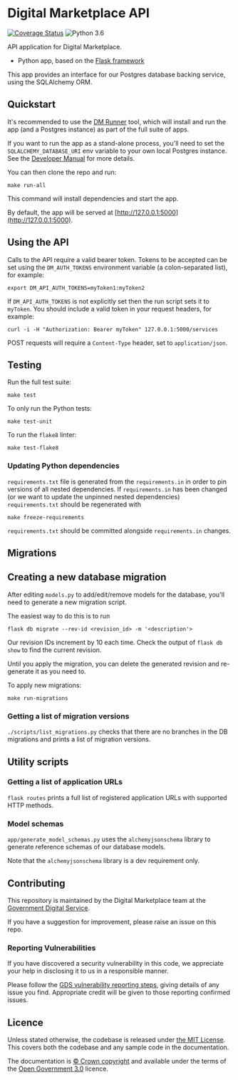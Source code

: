 # Digital Marketplace API

[![Coverage Status](https://coveralls.io/repos/alphagov/digitalmarketplace-api/badge.svg?branch=master&service=github)](https://coveralls.io/github/alphagov/digitalmarketplace-api?branch=master)
![Python 3.6](https://img.shields.io/badge/python-3.6-blue.svg)

API application for Digital Marketplace.

- Python app, based on the [Flask framework](http://flask.pocoo.org/)

This app provides an interface for our Postgres database backing service, using the SQLAlchemy ORM.

## Quickstart

It's recommended to use the [DM Runner](https://github.com/alphagov/digitalmarketplace-runner)
tool, which will install and run the app (and a Postgres instance) as part of the full suite of apps.

If you want to run the app as a stand-alone process, you'll need to set the `SQLALCHEMY_DATABASE_URI` env variable
to your own local Postgres instance. See the [Developer Manual](https://alphagov.github.io/digitalmarketplace-manual/developing-the-digital-marketplace/developer-setup.html)
for more details.

You can then clone the repo and run:

```
make run-all
```

This command will install dependencies and start the app.

By default, the app will be served at [http://127.0.0.1:5000](http://127.0.0.1:5000).

## Using the API

Calls to the API require a valid bearer token. Tokens to be accepted can be set
using the `DM_AUTH_TOKENS` environment variable (a colon-separated list), for example:

```export DM_API_AUTH_TOKENS=myToken1:myToken2```

If `DM_API_AUTH_TOKENS` is not explicitly set then the run script sets
it to `myToken`. You should include a valid token in your request headers,
for example:

```
curl -i -H "Authorization: Bearer myToken" 127.0.0.1:5000/services
```

POST requests will require a `Content-Type` header, set to `application/json`.

## Testing

Run the full test suite:

```
make test
```

To only run the Python tests:

```
make test-unit
```

To run the `flake8` linter:

```
make test-flake8
```

### Updating Python dependencies

`requirements.txt` file is generated from the `requirements.in` in order to pin
versions of all nested dependencies. If `requirements.in` has been changed (or
we want to update the unpinned nested dependencies) `requirements.txt` should be
regenerated with

```
make freeze-requirements
```

`requirements.txt` should be committed alongside `requirements.in` changes.

## Migrations

## Creating a new database migration

After editing `models.py` to add/edit/remove models for the database, you'll need to generate a new migration script.

The easiest way to do this is to run

```
flask db migrate --rev-id <revision_id> -m '<description'>
```

Our revision IDs increment by 10 each time. Check the output of `flask db show` to find the current
revision.

Until you apply the migration, you can delete the generated revision and
re-generate it as you need to.

To apply new migrations:

```make run-migrations```

### Getting a list of migration versions

`./scripts/list_migrations.py` checks that there are no branches in the DB migrations and prints a
list of migration versions.

## Utility scripts

### Getting a list of application URLs

`flask routes` prints a full list of registered application URLs with supported HTTP methods.


### Model schemas

`app/generate_model_schemas.py` uses the `alchemyjsonschema` library to generate reference schemas of our database models.

Note that the `alchemyjsonschema` library is a dev requirement only.

## Contributing

This repository is maintained by the Digital Marketplace team at the [Government Digital Service](https://github.com/alphagov).

If you have a suggestion for improvement, please raise an issue on this repo.

### Reporting Vulnerabilities

If you have discovered a security vulnerability in this code, we appreciate your help in disclosing it to us in a
responsible manner.

Please follow the [GDS vulnerability reporting steps](https://github.com/alphagov/.github/blob/master/SECURITY.md),
giving details of any issue you find. Appropriate credit will be given to those reporting confirmed issues.

## Licence

Unless stated otherwise, the codebase is released under [the MIT License][mit].
This covers both the codebase and any sample code in the documentation.

The documentation is [&copy; Crown copyright][copyright] and available under the terms
of the [Open Government 3.0][ogl] licence.

[mit]: LICENCE
[copyright]: http://www.nationalarchives.gov.uk/information-management/re-using-public-sector-information/uk-government-licensing-framework/crown-copyright/
[ogl]: http://www.nationalarchives.gov.uk/doc/open-government-licence/version/3/

